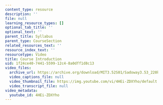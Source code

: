 ```yaml
---
content_type: resource
description: ''
file: null
learning_resource_types: []
optional_tab_title: ''
optional_text: ''
parent_title: Syllabus
parent_type: CourseSection
related_resources_text: ''
resource_index_text: ''
resourcetype: Video
title: Course Introduction
uid: 1f24ce40-7441-5599-12c4-8a0dff1d8c13
video_files:
  archive_url: https://archive.org/download/MIT3.52S01/Sadoway3.53_220k.mp4
  video_captions_file: null
  video_thumbnail_file: https://img.youtube.com/vi/4HEi-ZDXYho/default.jpg
  video_transcript_file: null
video_metadata:
  youtube_id: 4HEi-ZDXYho
---
```

